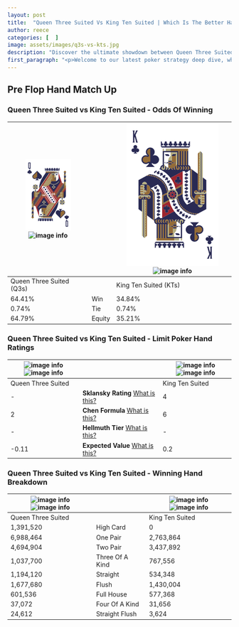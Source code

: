 ```yaml
---
layout: post
title:  "Queen Three Suited Vs King Ten Suited | Which Is The Better Hand In Poker? A Complete Guide"
author: reece
categories: [  ]
image: assets/images/q3s-vs-kts.jpg
description: "Discover the ultimate showdown between Queen Three Suited and King Ten Suited in poker! Uncover the odds, strategies, and scenarios where one hand triumphs over the other. Get ready to up your poker game with this thrilling analysis."
first_paragraph: "<p>Welcome to our latest poker strategy deep dive, where we're pitting two distinct hands against each other in a high-stakes showdown: Queen Three Suited vs King Ten Suited.</p><p>In the dynamic world of poker, every decision counts, and knowing which hand holds the upper hand is key to your success at the table.</p><p>In this article, we'll dissect these two hands, explore the scenarios where one dominates the other, and equip you with the knowledge to make strategic choices that can tip the odds in your favor.</p><p>Get ready to unravel the intriguing dynamics of these poker hands and elevate your game to new heights.</p>"
---
```




[comment]: # (sp0)

## Pre Flop Hand Match Up

<div class="table hand-ratings" markdown="1"> 



### Queen Three Suited vs King Ten Suited - Odds Of Winning


    
| ![image info](assets/images/hand1/Q.png) ![image info](assets/images/hand1/3s.png) |  | ![image info](assets/images/hand2/K.png) ![image info](assets/images/hand2/ts.png) |
| -------- | -------- | -------- |
| Queen Three Suited (Q3s) |  | King Ten Suited (KTs) |
| 64.41% | Win | 34.84% |
| 0.74% | Tie | 0.74% |
| 64.79% | Equity | 35.21% |




[comment]: # (sp1)



### Queen Three Suited vs King Ten Suited - Limit Poker Hand Ratings


    
| ![image info](https://www.riverpairs.com/assets/images/hand1/Q.png) ![image info](https://www.riverpairs.com/assets/images/hand1/3s.png) |  | ![image info](https://www.riverpairs.com/assets/images/hand2/K.png) ![image info](https://www.riverpairs.com/assets/images/hand2/ts.png) |
| -------- | -------- | -------- |
| Queen Three Suited |  | King Ten Suited |
| - | **Sklansky Rating** [What is this?](/sklansky-rating-explained) | 4 |
| 2 | **Chen Formula** [What is this?](/chen-formula-explained) | 6 |
| - | **Hellmuth Tier** [What is this?](/Hellmuth-tier-explained) | - |
| -0.11 | **Expected Value** [What is this?](/expected-value-explained) | 0.2 |




[comment]: # (sp2)



### Queen Three Suited vs King Ten Suited - Winning Hand Breakdown


    
| ![image info](https://www.riverpairs.com/assets/images/hand1/Q.png) ![image info](https://www.riverpairs.com/assets/images/hand1/3s.png) |  | ![image info](https://www.riverpairs.com/assets/images/hand2/K.png) ![image info](https://www.riverpairs.com/assets/images/hand2/ts.png) |
| -------- | -------- | -------- |
| Queen Three Suited |  | King Ten Suited |
| 1,391,520 | High Card | 0 |
| 6,988,464 | One Pair | 2,763,864 |
| 4,694,904 | Two Pair | 3,437,892 |
| 1,037,700 | Three Of A Kind | 767,556 |
| 1,194,120 | Straight | 534,348 |
| 1,677,680 | Flush | 1,430,004 |
| 601,536 | Full House | 577,368 |
| 37,072 | Four Of A Kind | 31,656 |
| 24,612 | Straight Flush | 3,624 |




[comment]: # (sp3)



</div>

[comment]: # (sp4)



[comment]: # (sp5)

